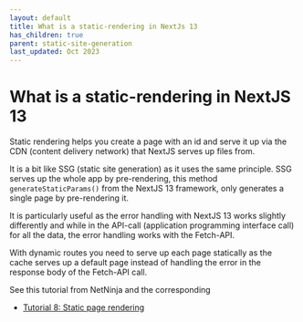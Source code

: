 ```yaml
---
layout: default
title: What is a static-rendering in NextJs 13
has_children: true
parent: static-site-generation
last_updated: Oct 2023
---
```


# What is a static-rendering in NextJS 13

Static rendering helps you create a page with an id and serve it up via the CDN (content delivery network) that NextJS serves up files from.

It is a bit like  SSG (static site generation) as it uses the same principle. SSG serves up the whole app by pre-rendering, this method `generateStaticParams()` from the NextJS 13 framework, only generates a single page by pre-rendering it.

It is particularly useful as the error handling with NextJS 13 works slightly differently and while in the  API-call (application programming interface call) for all the data, the error handling works with the Fetch-API.

With dynamic routes you need to serve up each page statically as the cache serves up a default page instead of handling the error in the response body of the Fetch-API call.

See this tutorial from NetNinja and the corresponding 
- [Tutorial 8: Static page rendering](https://www.youtube.com/watch?v=ihmyC4Ei2zY&list=PL4cUxeGkcC9jZIVqmy_QhfQdi6mzQvJnT&index=8&t=129s)